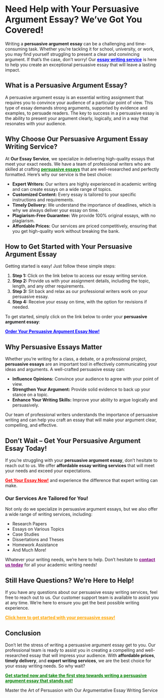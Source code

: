 <h1>Need Help with Your Persuasive Argument Essay? We’ve Got You Covered!</h1>

<p>Writing a <strong>persuasive argument essay</strong> can be a challenging and time-consuming task. Whether you’re tackling it for school, university, or work, you may find yourself struggling to present a clear and convincing argument. If that’s the case, don’t worry! Our <a href="https://tinyurl.com/topessay?keyword=persuasive+argument+essay" style="font-weight: bold; color: blue;">essay writing service</a> is here to help you create an exceptional persuasive essay that will leave a lasting impact.</p>

<h2>What is a Persuasive Argument Essay?</h2>
<p>A persuasive argument essay is an essential writing assignment that requires you to convince your audience of a particular point of view. This type of essay demands strong arguments, supported by evidence and examples, to persuade readers. The key to success in a persuasive essay is the ability to present your argument clearly, logically, and in a way that resonates with your audience.</p>

<h2>Why Choose Our <strong>Persuasive Argument Essay Writing Service</strong>?</h2>
<p>At <strong>Our Essay Service</strong>, we specialize in delivering high-quality essays that meet your exact needs. We have a team of professional writers who are skilled at crafting <a href="https://tinyurl.com/topessay?keyword=persuasive+argument+essay" style="font-weight: bold; color: green;">persuasive essays</a> that are well-researched and perfectly formatted. Here’s why our service is the best choice:</p>
<ul>
  <li><strong>Expert Writers:</strong> Our writers are highly experienced in academic writing and can create essays on a wide range of topics.</li>
  <li><strong>Customized Content:</strong> Every essay is tailored to your specific instructions and requirements.</li>
  <li><strong>Timely Delivery:</strong> We understand the importance of deadlines, which is why we always deliver your essay on time.</li>
  <li><strong>Plagiarism-Free Guarantee:</strong> We provide 100% original essays, with no plagiarism.</li>
  <li><strong>Affordable Prices:</strong> Our services are priced competitively, ensuring that you get high-quality work without breaking the bank.</li>
</ul>

<h2>How to Get Started with Your Persuasive Argument Essay</h2>
<p>Getting started is easy! Just follow these simple steps:</p>
<ol>
  <li><strong>Step 1:</strong> Click on the link below to access our essay writing service.</li>
  <li><strong>Step 2:</strong> Provide us with your assignment details, including the topic, length, and any other requirements.</li>
  <li><strong>Step 3:</strong> Sit back and relax as our professional writers work on your persuasive essay.</li>
  <li><strong>Step 4:</strong> Receive your essay on time, with the option for revisions if needed.</li>
</ol>

<p>To get started, simply click on the link below to order your <strong>persuasive argument essay</strong>:</p>

<p><a href="https://tinyurl.com/topessay?keyword=persuasive+argument+essay" style="font-weight: bold; color: blue;">Order Your Persuasive Argument Essay Now!</a></p>

<h2>Why Persuasive Essays Matter</h2>
<p>Whether you’re writing for a class, a debate, or a professional project, <strong>persuasive essays</strong> are an important tool in effectively communicating your ideas and arguments. A well-crafted persuasive essay can:</p>
<ul>
  <li><strong>Influence Opinions:</strong> Convince your audience to agree with your point of view.</li>
  <li><strong>Strengthen Your Argument:</strong> Provide solid evidence to back up your stance on a topic.</li>
  <li><strong>Enhance Your Writing Skills:</strong> Improve your ability to argue logically and persuasively.</li>
</ul>

<p>Our team of professional writers understands the importance of persuasive writing and can help you craft an essay that will make your argument clear, compelling, and effective.</p>

<h2>Don’t Wait – Get Your Persuasive Argument Essay Today!</h2>

<p>If you’re struggling with your <strong>persuasive argument essay</strong>, don’t hesitate to reach out to us. We offer <strong>affordable essay writing services</strong> that will meet your needs and exceed your expectations.</p>

<p><a href="https://tinyurl.com/topessay?keyword=persuasive+argument+essay" style="font-weight: bold; color: red;">Get Your Essay Now!</a> and experience the difference that expert writing can make.</p>

<h3>Our Services Are Tailored for You!</h3>
<p>Not only do we specialize in persuasive argument essays, but we also offer a wide range of writing services, including:</p>
<ul>
  <li>Research Papers</li>
  <li>Essays on Various Topics</li>
  <li>Case Studies</li>
  <li>Dissertations and Theses</li>
  <li>Homework Assistance</li>
  <li>And Much More!</li>
</ul>

<p>Whatever your writing needs, we’re here to help. Don’t hesitate to <a href="https://tinyurl.com/topessay?keyword=persuasive+argument+essay" style="font-weight: bold; color: purple;">contact us today</a> for all your academic writing needs!</p>

<h2>Still Have Questions? We’re Here to Help!</h2>

<p>If you have any questions about our persuasive essay writing services, feel free to reach out to us. Our customer support team is available to assist you at any time. We’re here to ensure you get the best possible writing experience.</p>

<p><a href="https://tinyurl.com/topessay?keyword=persuasive+argument+essay" style="font-weight: bold; color: orange;">Click here to get started with your persuasive essay!</a></p>

<h2>Conclusion</h2>
<p>Don’t let the stress of writing a persuasive argument essay get to you. Our professional team is ready to assist you in creating a compelling and well-researched essay that will impress your audience. With <strong>affordable prices</strong>, <strong>timely delivery</strong>, and <strong>expert writing services</strong>, we are the best choice for your essay writing needs. So why wait?</p>

<p><a href="https://tinyurl.com/topessay?keyword=persuasive+argument+essay" style="font-weight: bold; color: green;">Get started now and take the first step towards writing a persuasive argument essay that stands out!</a></p>
Master the Art of Persuasion with Our Argumentative Essay Writing Service
